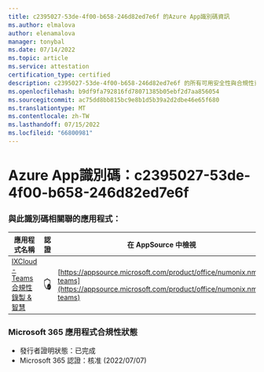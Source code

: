 ```yaml
---
title: c2395027-53de-4f00-b658-246d82ed7e6f 的Azure App識別碼資訊
ms.author: elmalova
author: elenamalova
manager: tonybal
ms.date: 07/14/2022
ms.topic: article
ms.service: attestation
certification_type: certified
description: c2395027-53de-4f00-b658-246d82ed7e6f 的所有可用安全性與合規性資訊。
ms.openlocfilehash: b9df9fa792816fd78071385b05ebf2d7aa856054
ms.sourcegitcommit: ac75dd8bb815bc9e8b1d5b39a2d2dbe46e65f680
ms.translationtype: MT
ms.contentlocale: zh-TW
ms.lasthandoff: 07/15/2022
ms.locfileid: "66800981"
---
```

# <a name="azure-app-id-c2395027-53de-4f00-b658-246d82ed7e6f"></a>Azure App識別碼：c2395027-53de-4f00-b658-246d82ed7e6f


### <a name="apps-associated-with-this-id"></a>與此識別碼相關聯的應用程式：
| **應用程式名稱** | **認證** | **在 AppSource 中檢視** |
|--------------|---------------|-----------------------|
| [IXCloud - Teams 合規性錄製 &amp; 智慧](../forward/numonix.nmx-teams.md) | <img alt="Certified application badge" src="../media/certified-badge.png" height="25" width="25" /> | [https://appsource.microsoft.com/product/office/numonix.nmx-teams](https://appsource.microsoft.com/product/office/numonix.nmx-teams) |

### <a name="microsoft-365-app-compliance-status"></a>Microsoft 365 應用程式合規性狀態
- 發行者證明狀態：已完成
- Microsoft 365 認證：核准 (2022/07/07) 
